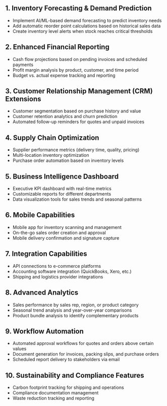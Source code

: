 
## 1. Inventory Forecasting & Demand Prediction
- Implement AI/ML-based demand forecasting to predict inventory needs
- Add automatic reorder point calculations based on historical sales data
- Create inventory level alerts when stock reaches critical thresholds
## 2. Enhanced Financial Reporting
- Cash flow projections based on pending invoices and scheduled payments
- Profit margin analysis by product, customer, and time period
- Budget vs. actual expense tracking and reporting
## 3. Customer Relationship Management (CRM) Extensions
- Customer segmentation based on purchase history and value
- Customer retention analytics and churn prediction
- Automated follow-up reminders for quotes and unpaid invoices
## 4. Supply Chain Optimization
- Supplier performance metrics (delivery time, quality, pricing)
- Multi-location inventory optimization
- Purchase order automation based on inventory levels
## 5. Business Intelligence Dashboard
- Executive KPI dashboard with real-time metrics
- Customizable reports for different departments
- Data visualization tools for sales trends and seasonal patterns
## 6. Mobile Capabilities
- Mobile app for inventory scanning and management
- On-the-go sales order creation and approval
- Mobile delivery confirmation and signature capture
## 7. Integration Capabilities
- API connections to e-commerce platforms
- Accounting software integration (QuickBooks, Xero, etc.)
- Shipping and logistics provider integrations
## 8. Advanced Analytics
- Sales performance by sales rep, region, or product category
- Seasonal trend analysis and year-over-year comparisons
- Product bundle analysis to identify complementary products
## 9. Workflow Automation
- Automated approval workflows for quotes and orders above certain values
- Document generation for invoices, packing slips, and purchase orders
- Scheduled report delivery to stakeholders via email
## 10. Sustainability and Compliance Features
- Carbon footprint tracking for shipping and operations
- Compliance documentation management
- Waste reduction tracking and reporting